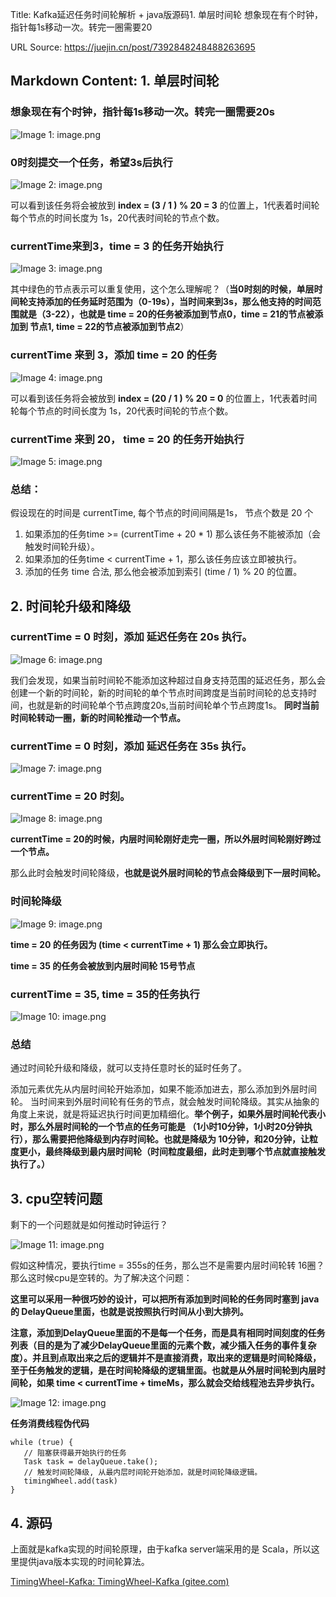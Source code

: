 Title: Kafka延迟任务时间轮解析 + java版源码1. 单层时间轮 想象现在有个时钟，指针每1s移动一次。转完一圈需要20

URL Source: https://juejin.cn/post/7392848248488263695

Markdown Content:
1\. 单层时间轮
---------

### **想象现在有个时钟，指针每1s移动一次。转完一圈需要20s**

![Image 1: image.png](https://p9-xtjj-sign.byteimg.com/tos-cn-i-73owjymdk6/502fb7dd768044138bd8c1d55e2752ae~tplv-73owjymdk6-jj-mark-v1:0:0:0:0:5o6Y6YeR5oqA5pyv56S-5Yy6IEAgSzBuOUQxS3VB:q75.awebp?rk3s=f64ab15b&x-expires=1729228362&x-signature=SV7Oz3EQQufkBpc2AGUEwEysaGw%3D)

### **0时刻提交一个任务，希望3s后执行**

![Image 2: image.png](https://p9-xtjj-sign.byteimg.com/tos-cn-i-73owjymdk6/66511e13fffc4d10abf306b0f516a652~tplv-73owjymdk6-jj-mark-v1:0:0:0:0:5o6Y6YeR5oqA5pyv56S-5Yy6IEAgSzBuOUQxS3VB:q75.awebp?rk3s=f64ab15b&x-expires=1729228362&x-signature=TymMK%2Fp2Lgx7sbEvCFczPVm4%2Big%3D)

可以看到该任务将会被放到 **index = (3 / 1 ) % 20 = 3** 的位置上，1代表着时间轮每个节点的时间长度为 1s，20代表时间轮的节点个数。

### **currentTime来到3，time = 3 的任务开始执行**

![Image 3: image.png](https://p9-xtjj-sign.byteimg.com/tos-cn-i-73owjymdk6/ee72f46ae5e748b39f8e79b4012a56f9~tplv-73owjymdk6-jj-mark-v1:0:0:0:0:5o6Y6YeR5oqA5pyv56S-5Yy6IEAgSzBuOUQxS3VB:q75.awebp?rk3s=f64ab15b&x-expires=1729228362&x-signature=K6Hcy5HyJDIBTCwhos5rZ2Xcvec%3D)

其中绿色的节点表示可以重复使用，这个怎么理解呢？（**当0时刻的时候，单层时间轮支持添加的任务延时范围为（0-19s），当时间来到3s，那么他支持的时间范围就是（3-22），也就是 time = 20的任务被添加到节点0，time = 21的节点被添加到 节点1, time = 22的节点被添加到节点2**）

### **currentTime 来到 3，添加 time = 20 的任务**

![Image 4: image.png](https://p9-xtjj-sign.byteimg.com/tos-cn-i-73owjymdk6/a4ae122e08a548dcbd1f4f8678c0ae27~tplv-73owjymdk6-jj-mark-v1:0:0:0:0:5o6Y6YeR5oqA5pyv56S-5Yy6IEAgSzBuOUQxS3VB:q75.awebp?rk3s=f64ab15b&x-expires=1729228362&x-signature=g8NuRTe88ygDkj%2FXfoRo%2FCWeaWA%3D)

可以看到该任务将会被放到 **index = (20 / 1 ) % 20 = 0** 的位置上，1代表着时间轮每个节点的时间长度为 1s，20代表时间轮的节点个数。

### **currentTime 来到 20， time = 20 的任务开始执行**

![Image 5: image.png](https://p9-xtjj-sign.byteimg.com/tos-cn-i-73owjymdk6/fc50ef76c1e7453991303e766035e0f9~tplv-73owjymdk6-jj-mark-v1:0:0:0:0:5o6Y6YeR5oqA5pyv56S-5Yy6IEAgSzBuOUQxS3VB:q75.awebp?rk3s=f64ab15b&x-expires=1729228362&x-signature=EoVCfOUsavS6Y5Pv7LBYSbctufA%3D)

### 总结：

假设现在的时间是 currentTime, 每个节点的时间间隔是1s， 节点个数是 20 个

1.  如果添加的任务time \>\= (currentTime + 20 \* 1) 那么该任务不能被添加（会触发时间轮升级）。
2.  如果添加的任务time < currentTime + 1，那么该任务应该立即被执行。
3.  添加的任务 time 合法, 那么他会被添加到索引 (time / 1) % 20 的位置。

2\. 时间轮升级和降级
------------

### **currentTime = 0 时刻，添加 延迟任务在 20s 执行。**

![Image 6: image.png](https://p9-xtjj-sign.byteimg.com/tos-cn-i-73owjymdk6/8e31c2a5f1b541d7b5832400eb8c8573~tplv-73owjymdk6-jj-mark-v1:0:0:0:0:5o6Y6YeR5oqA5pyv56S-5Yy6IEAgSzBuOUQxS3VB:q75.awebp?rk3s=f64ab15b&x-expires=1729228362&x-signature=B8AXIikruyyODSJ6FfMqiSneqw8%3D)

我们会发现，如果当前时间轮不能添加这种超过自身支持范围的延迟任务，那么会创建一个新的时间轮，新的时间轮的单个节点时间跨度是当前时间轮的总支持时间，也就是新的时间轮单个节点跨度20s,当前时间轮单个节点跨度1s。 **同时当前时间轮转动一圈，新的时间轮推动一个节点。**

### **currentTime = 0 时刻，添加 延迟任务在 35s 执行。**

![Image 7: image.png](https://p9-xtjj-sign.byteimg.com/tos-cn-i-73owjymdk6/e8c595a1d5ff460eb63ea35abdc84ab9~tplv-73owjymdk6-jj-mark-v1:0:0:0:0:5o6Y6YeR5oqA5pyv56S-5Yy6IEAgSzBuOUQxS3VB:q75.awebp?rk3s=f64ab15b&x-expires=1729228362&x-signature=oYw4N0IOwmJj2SwRcZvnWK7S8vU%3D)

### **currentTime = 20 时刻。**

![Image 8: image.png](https://p9-xtjj-sign.byteimg.com/tos-cn-i-73owjymdk6/e75495f5836b4455b213010a17a061f6~tplv-73owjymdk6-jj-mark-v1:0:0:0:0:5o6Y6YeR5oqA5pyv56S-5Yy6IEAgSzBuOUQxS3VB:q75.awebp?rk3s=f64ab15b&x-expires=1729228362&x-signature=pjwzwzH3oyZkLEoI6%2BHIE%2BmxRO0%3D)

**currentTime = 20的时候，内层时间轮刚好走完一圈，所以外层时间轮刚好跨过一个节点。**

那么此时会触发时间轮降级，**也就是说外层时间轮的节点会降级到下一层时间轮。**

### 时间轮降级

![Image 9: image.png](https://p9-xtjj-sign.byteimg.com/tos-cn-i-73owjymdk6/0fe94ee277f74ddba0c5fab279ecaa80~tplv-73owjymdk6-jj-mark-v1:0:0:0:0:5o6Y6YeR5oqA5pyv56S-5Yy6IEAgSzBuOUQxS3VB:q75.awebp?rk3s=f64ab15b&x-expires=1729228362&x-signature=s2dn4%2Flrl4ZP%2B8M1bp5Q7k25ZHM%3D)

**time = 20 的任务因为 (time < currentTime + 1) 那么会立即执行。**

**time = 35 的任务会被放到内层时间轮 15号节点**

### **currentTime = 35, time = 35的任务执行**

![Image 10: image.png](https://p9-xtjj-sign.byteimg.com/tos-cn-i-73owjymdk6/d10ad467fd134278813b4c0722ed7719~tplv-73owjymdk6-jj-mark-v1:0:0:0:0:5o6Y6YeR5oqA5pyv56S-5Yy6IEAgSzBuOUQxS3VB:q75.awebp?rk3s=f64ab15b&x-expires=1729228362&x-signature=oCc%2FnCDYXfNPXULtnEY8xPx1DqA%3D)

### 总结

通过时间轮升级和降级，就可以支持任意时长的延时任务了。

添加元素优先从内层时间轮开始添加，如果不能添加进去，那么添加到外层时间轮。 当时间来到外层时间轮有任务的节点，就会触发时间轮降级。其实从抽象的角度上来说，就是将延迟执行时间更加精细化。**举个例子，如果外层时间轮代表小时，那么外层时间轮的一个节点的任务可能是 （1小时10分钟，1小时20分钟执行），那么需要把他降级到内存时间轮。也就是降级为 10分钟，和20分钟，让粒度更小，最终降级到最内层时间轮（时间粒度最细，此时走到哪个节点就直接触发执行了。）**

3\. cpu空转问题
-----------

剩下的一个问题就是如何推动时钟运行？

![Image 11: image.png](https://p9-xtjj-sign.byteimg.com/tos-cn-i-73owjymdk6/b383c0ae8e6549b59b429ccfeb51524e~tplv-73owjymdk6-jj-mark-v1:0:0:0:0:5o6Y6YeR5oqA5pyv56S-5Yy6IEAgSzBuOUQxS3VB:q75.awebp?rk3s=f64ab15b&x-expires=1729228362&x-signature=qszG3RnyfcSzoEuDnmUJkR2Bmc8%3D)

假如这种情况，要执行time = 355s的任务，那么岂不是需要内层时间轮转 16圈？那么这时候cpu是空转的。为了解决这个问题：

**这里可以采用一种很巧妙的设计，可以把所有添加到时间轮的任务同时塞到 java 的 DelayQueue里面，也就是说按照执行时间从小到大排列。**

**注意，添加到DelayQueue里面的不是每一个任务，而是具有相同时间刻度的任务列表（目的是为了减少DelayQueue里面的元素个数，减少插入任务的事件复杂度）。并且到点取出来之后的逻辑并不是直接消费，取出来的逻辑是时间轮降级，至于任务触发的逻辑，是在时间轮降级的逻辑里面。也就是从外层时间轮到内层时间轮，如果 time < currentTime + timeMs，那么就会交给线程池去异步执行。**

![Image 12: image.png](https://p9-xtjj-sign.byteimg.com/tos-cn-i-73owjymdk6/3691cfa45def463494866ad20e22d089~tplv-73owjymdk6-jj-mark-v1:0:0:0:0:5o6Y6YeR5oqA5pyv56S-5Yy6IEAgSzBuOUQxS3VB:q75.awebp?rk3s=f64ab15b&x-expires=1729228362&x-signature=CGCWnLL6ZOy3afHQt7fCL%2FeWF4w%3D)

**任务消费线程伪代码**

```
while (true) {
   // 阻塞获得最开始执行的任务
   Task task = delayQueue.take();
   // 触发时间轮降级, 从最内层时间轮开始添加，就是时间轮降级逻辑。
   timingWheel.add(task)
}
```

4\. 源码
------

上面就是kafka实现的时间轮原理，由于kafka server端采用的是 Scala，所以这里提供java版本实现的时间轮算法。

[TimingWheel-Kafka: TimingWheel-Kafka (gitee.com)](https://link.juejin.cn/?target=https%3A%2F%2Fgitee.com%2FK0n9DiKuA%2FTimingWheel-Kafka "https://gitee.com/K0n9DiKuA/TimingWheel-Kafka")
